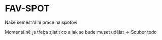# FAV-SPOT
Naše semestrální práce na spotovi

Momentálně je třeba zjistit co a jak se bude muset udělat -> Soubor todo

